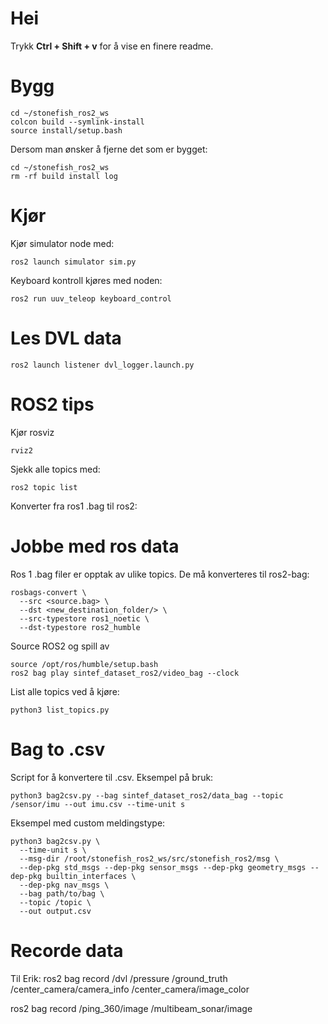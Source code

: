 # Hei

Trykk **Ctrl + Shift + v** for å vise en finere readme.


# Bygg
```
cd ~/stonefish_ros2_ws
colcon build --symlink-install
source install/setup.bash
```

Dersom man ønsker å fjerne det som er bygget:

```
cd ~/stonefish_ros2_ws
rm -rf build install log
```

# Kjør 
Kjør simulator node med:
```
ros2 launch simulator sim.py
```

Keyboard kontroll kjøres med noden:
```
ros2 run uuv_teleop keyboard_control
```

# Les DVL data
```
ros2 launch listener dvl_logger.launch.py
```
# ROS2 tips

Kjør rosviz

```
rviz2
```

Sjekk alle topics med:

```
ros2 topic list
```

Konverter fra ros1 .bag til ros2:


# Jobbe med ros data

Ros 1 .bag filer er opptak av ulike topics. De må konverteres til ros2-bag:

```
rosbags-convert \
  --src <source.bag> \
  --dst <new_destination_folder/> \
  --src-typestore ros1_noetic \
  --dst-typestore ros2_humble
```

Source ROS2 og spill av
```
source /opt/ros/humble/setup.bash
ros2 bag play sintef_dataset_ros2/video_bag --clock
```


List alle topics ved å kjøre:

```
python3 list_topics.py
```

# Bag to .csv

Script for å konvertere til .csv. Eksempel på bruk:

```
python3 bag2csv.py --bag sintef_dataset_ros2/data_bag --topic /sensor/imu --out imu.csv --time-unit s
```

Eksempel med custom meldingstype:

```
python3 bag2csv.py \
  --time-unit s \
  --msg-dir /root/stonefish_ros2_ws/src/stonefish_ros2/msg \
  --dep-pkg std_msgs --dep-pkg sensor_msgs --dep-pkg geometry_msgs --dep-pkg builtin_interfaces \
  --dep-pkg nav_msgs \
  --bag path/to/bag \
  --topic /topic \
  --out output.csv
```


# Recorde data

Til Erik:
ros2 bag record /dvl /pressure /ground_truth /center_camera/camera_info /center_camera/image_color




ros2 bag record /ping_360/image /multibeam_sonar/image